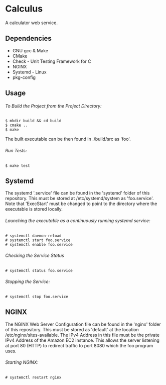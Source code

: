 # Calculus

A calculator web service. 

## Dependencies

  - GNU gcc & Make 
  - CMake 
  - Check - Unit Testing Framework for C
  - NGINX
  - Systemd - Linux
  - pkg-config
  
## Usage 

  ###### To Build the Project from the Project Directory:

    $ mkdir build && cd build
    $ cmake ..
    $ make 
    
  The built executable can be then found in ./build/src as 'foo'. 
  
  ###### Run Tests:
  
    $ make test

## Systemd
  
  The systemd '.service' file can be found in the 'systemd' folder of this repository. 
  This must be stored at /etc/systemd/system as 'foo.service'.
  Note that 'ExecStart' must be changed to point to the directory where the executable is stored locally. 
  
  ###### Launching the executable as a continuously running systemd service:

    # systemctl daemon-reload
    # systemctl start foo.service
    # systemctl enable foo.service
    
  ###### Checking the Service Status

    # systemctl status foo.service
    
  ###### Stopping the Service:
  
    # systemctl stop foo.service
      
## NGINX
  
  The NGINX Web Server Configuration file can be found in the 'nginx' folder of this repository.
  This must be stored as 'default' at the location /etc/nginx/sites-available.
  The IPv4 Address in this file must be the private IPv4 Address of the Amazon EC2 instance.
  This allows the server listening at port 80 (HTTP) to redirect traffic to port 8080 which the foo program uses. 
  
  ###### Starting NGINX:
  
    # systemctl restart nginx
    
    
  
  
